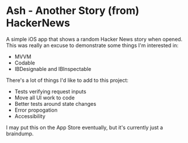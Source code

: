# Ash - Another Story (from) HackerNews

A simple iOS app that shows a random Hacker News story when opened.
This was really an excuse to demonstrate some things I'm interested in:
- MVVM
- Codable
- IBDesignable and IBInspectable

There's a lot of things I'd like to add to this project:
- Tests verifying request inputs
- Move all UI work to code
- Better tests around state changes
- Error propogation
- Accessibility

I may put this on the App Store eventually, but it's currently just a
braindump.
